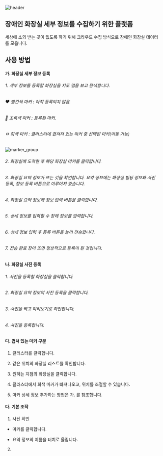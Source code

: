 ![header](https://capsule-render.vercel.app/api?type=transparent&height=400&text=KnockKnock&color=0d6efd&fontColor=ffffff&animation=twinkling&desc=크라우드%20워커%20 )

## 장애인 화장실 세부 정보를 수집하기 위한 플랫폼


세상에 소외 받는 곳이 없도록 하기 위해 크라우드 수집 방식으로 장애인 화장실 데이터를 모읍니다. 

## 사용 방법

#### 가. 화장실 세부 정보 등록   
 ###### 1. 세부 정보를 등록할 화장실을 지도 맵을 보고 탐색합니다.   
 
  ######    :heart: 빨간색 마커 : 아직 등록되지 않음. 
 
  ######    :green_heart: 초록색 마커 : 등록된 마커. 
 
 ######    ㅁ 회색 마커 : 클러스터에 겹쳐져 있는 마커 중 선택된 마커(이동 가능)    

![marker_group](https://user-images.githubusercontent.com/36848509/188086790-c75fbec1-fcd7-4625-be27-fa013d54d50e.png)

 ###### 2. 화장실에 도착한 후 해당 화장실 마커를 클릭합니다. 
 
 ###### 3. 화장실 요약 정보가 뜨는 것을 확인합니다. 요약 정보에는 화장실 빌딩 정보와 사진 등록, 정보 등록 버튼으로 이루어져 있습니다.  
 
 ###### 4. 화장실 요약 정보에 정보 입력 버튼을 클릭합니다. 
 
 ###### 5. 상세 정보를 입력할 수 창에 정보를 입력합니다. 
 
 ###### 6. 상세 정보 입력 후 등록 버튼을 눌러 전송합니다. 
 
 ###### 7. 전송 완료 창이 뜨면 정상적으로 등록이 된 것입니다. 
 
 #### 나. 화장실 사진 등록
 
 ###### 1. 사진을 등록할 화장실을 클릭합니다. 
 
 ###### 2. 화장실 요약 정보의 사진 등록을 클릭합니다. 
 
 ###### 3. 사진을 찍고 미리보기로 확인합니다. 
 
 ###### 4. 사진을 등록합니다. 
 
 #### 다. 겹쳐 있는 마커 구분
 
 1. 클러스터를 클릭합니다. 
 
 2. 같은 위치의 화장실 리스트를 확인합니다. 
 
 3. 원하는 지점의 화장실을 클릭합니다. 
 
 4. 클러스터에서 회색 마커가 빠져나오고, 위치를 조절할 수 있습니다. 
 
 5. 마커 상세 정보 추가하는 방법은 가. 를 참조합니다. 
 
 #### 다. 기본 조작 
 
 1. 사진 확인
 
 * 마커를 클릭합니다. 
 
 * 요약 정보의 이름을 터치로 올립니다. 
 
 2. 
